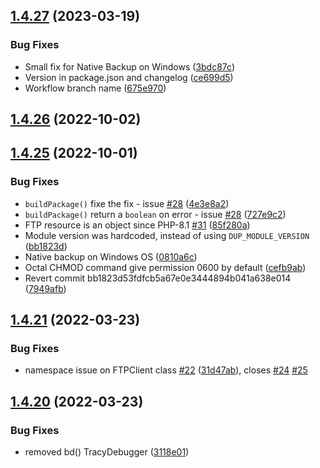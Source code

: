 ## [1.4.27](https://github.com/flydev-fr/Duplicator/compare/v1.4.26...v1.4.27) (2023-03-19)


### Bug Fixes

* Small fix for Native Backup on Windows ([3bdc87c](https://github.com/flydev-fr/Duplicator/commit/3bdc87c47cf6804766d19ef060a586d188c44661))
* Version in package.json and changelog ([ce699d5](https://github.com/flydev-fr/Duplicator/commit/ce699d5c3a66f84eaf29cd5e2f7aa426f58f8ec2))
* Workflow branch name ([675e970](https://github.com/flydev-fr/Duplicator/commit/675e970cb6a21fe05886450875ce406ed69f0bdf))



## [1.4.26](https://github.com/flydev-fr/Duplicator/compare/v1.4.25...v1.4.26) (2022-10-02)



## [1.4.25](https://github.com/flydev-fr/Duplicator/compare/v1.4.21...v1.4.25) (2022-10-01)


### Bug Fixes

* `buildPackage()` fixe the fix - issue [#28](https://github.com/flydev-fr/Duplicator/issues/28) ([4e3e8a2](https://github.com/flydev-fr/Duplicator/commit/4e3e8a2ccaf27ea51c8dcf76867fc8eb9551b089))
* `buildPackage()` return a `boolean` on error - issue [#28](https://github.com/flydev-fr/Duplicator/issues/28) ([727e9c2](https://github.com/flydev-fr/Duplicator/commit/727e9c218de9f678145ca45cc55f5f334c6e263c))
* FTP resource is an object since PHP-8.1   [#31](https://github.com/flydev-fr/Duplicator/issues/31) ([85f280a](https://github.com/flydev-fr/Duplicator/commit/85f280a8c9941464e9a0c3da18ff697216d740b6))
* Module version was hardcoded, instead of using `DUP_MODULE_VERSION` ([bb1823d](https://github.com/flydev-fr/Duplicator/commit/bb1823d53fdfcb5a67e0e3444894b041a638e014))
* Native backup on Windows OS ([0810a6c](https://github.com/flydev-fr/Duplicator/commit/0810a6c15b07905141c5994cec23e0f131f690fd))
* Octal CHMOD command give permission 0600 by default ([cefb9ab](https://github.com/flydev-fr/Duplicator/commit/cefb9ab1fb701b7740652245d66c1fe2c2ea61b1))
* Revert commit bb1823d53fdfcb5a67e0e3444894b041a638e014 ([7949afb](https://github.com/flydev-fr/Duplicator/commit/7949afb330fa2f4494c0dc65fb77433655147268))



## [1.4.21](https://github.com/flydev-fr/Duplicator/compare/v1.4.20...v1.4.21) (2022-03-23)


### Bug Fixes

* namespace issue on FTPClient class [#22](https://github.com/flydev-fr/Duplicator/issues/22) ([31d47ab](https://github.com/flydev-fr/Duplicator/commit/31d47abf2c6c1150f6156e8fdef13be126cec8fe)), closes [#24](https://github.com/flydev-fr/Duplicator/issues/24) [#25](https://github.com/flydev-fr/Duplicator/issues/25)



## [1.4.20](https://github.com/flydev-fr/Duplicator/compare/v1.2.19...v1.4.20) (2022-03-23)


### Bug Fixes

* removed bd() TracyDebugger ([3118e01](https://github.com/flydev-fr/Duplicator/commit/3118e015c5e7ba28185f98a3e18036b24acae5f5))



